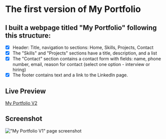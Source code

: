 # The first version of My Portfolio

## I built a webpage titled "My Portfolio" following this structure:

- [x] Header: Title, navigation to sections: Home, Skills, Projects, Contact
- [x] The "Skills" and "Projects" sections have a title, description, and a list
- [x] The "Contact" section contains a contact form with fields: name, phone number, email, reason for contact (select one option - interview or hiring)
- [x] The footer contains text and a link to the LinkedIn page.

## Live Preview

<a href="https://html-preview.github.io/?url=https://github.com/Vasile-Go/ODC-Practical-exercises/blob/main/04-My-portfolio-V2/MyPortfolioV2.html" target="_blank">My Portfolio V2</a>

## Screenshot

!["My Portfolio V1" page screenshot](./MyPortfolioV1.html.png)
